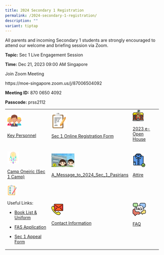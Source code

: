```yaml
---
title: 2024 Secondary 1 Registration
permalink: /2024-secondary-1-registration/
description: ""
variant: tiptap
---
```

<p>All parents and incoming Secondary 1 students are strongly encouraged to attend our welcome and briefing session via Zoom.</p><p></p><p><strong>Topic:</strong> Sec 1 Live Engagement Session</p><p><strong>Time:</strong> Dec 21, 2023 09:00 AM Singapore</p><p>Join Zoom Meeting</p><p><a rel="noopener noreferrer nofollow" target="_blank">https://moe-singapore.zoom.us/j/87006504092</a></p><p></p><p><strong>Meeting ID:</strong> 870 0650 4092</p><p><strong>Passcode:</strong> prss2112</p><p></p><table><tbody><tr><td rowspan="1" colspan="1"><div class="isomer-image-wrapper"><img style="width: 35%;" height="auto" width="100%" src="/images/Sec%201%20Registration/Key_Personnel.png"></div><p><a href="www.pasirrissec.moe.edu.sg/about-us/Our-People/Key-Personnel/" rel="noopener noreferrer nofollow" target="_blank">Key Personnel</a></p></td><td rowspan="1" colspan="1"><div class="isomer-image-wrapper"><img style="width: 20%;" height="auto" width="100%" src="/images/Sec%201%20Registration/Online_Registration.png"></div><p><a href="https://form.gov.sg/638ffb2fcc49df00110ee967" rel="noopener noreferrer nofollow" target="_blank">Sec 1 Online Registration Form</a></p></td><td rowspan="1" colspan="1"><div class="isomer-image-wrapper"><img style="width: 45%;" height="auto" width="100%" src="/images/Sec%201%20Registration/2023_e_Open_House.png"></div><p><a href="www.pasirrissec.moe.edu.sg/e-open-house/e-open-house/" rel="noopener noreferrer nofollow" target="_blank">2023 e-Open House</a></p></td></tr><tr><td rowspan="1" colspan="1"><p></p><div class="isomer-image-wrapper"><img style="width: 30%;" height="auto" width="100%" alt="" src="/images/Sec 1 Registration/Sec_1_Camp_Oneiric.png"></div><p><a href="/files/Sec%201%20Registration/Camp Oneiric (Sec 1 Camp)](/files/Sec%201%20Registration/Sec_1_Camp_Oneiric_2024_For_Sec_1_Live_Engagement_2023.pdf" rel="noopener noreferrer nofollow" target="_blank">Camp Oneiric (Sec 1 Camp)</a></p></td><td rowspan="1" colspan="1"><p></p><a class="isomer-image-wrapper" href="/files/Sec%201%20Registration/A_Message_to_2024_Sec_1_Pasirians.pdf"><img style="width: 30%;" height="auto" width="100%" alt="" src="/images/Sec 1 Registration/Message_to_2023_Sec_1_Pasirian.jpg"></a><p><a href="/files/Sec%201%20%20Registration/A_Message_to_2024_Sec_1_Pasirians.pdf" rel="noopener noreferrer nofollow" target="_blank">A_Message_to_2024_Sec_1_Pasirians</a></p></td><td rowspan="1" colspan="1"><p></p><div class="isomer-image-wrapper"><img style="width: 55%;" height="auto" width="100%" alt="" src="/images/Sec 1 Registration/Attire.png"></div><p><a href="/files/Sec%201%20Registration/Attire.pdf" rel="noopener noreferrer nofollow" target="_blank">Attire</a></p></td></tr><tr><td rowspan="1" colspan="1"><div class="isomer-image-wrapper"><img style="width: 25%;" height="auto" width="100%" alt="" src="/images/Sec 1 Registration/Useful_links.png"></div><p>Useful Links:</p><ul data-tight="true" class="tight"><li><p><a href="/useful-links/Information-for-Parents/Booklist" rel="noopener noreferrer nofollow" target="_blank">Book List &amp; Uniform</a></p></li><li><p><a href="/useful-links/Information-for-Parents/Financial-Assistance/" rel="noopener noreferrer nofollow" target="_blank">FAS Application</a></p></li><li><p><a href="https://form.gov.sg/657f91ac1a441c0011466ed2" rel="noopener noreferrer nofollow" target="_blank">Sec 1 Appeal Form</a></p></li></ul></td><td rowspan="1" colspan="1"><div class="isomer-image-wrapper"><img style="width: 15%;" height="auto" width="100%" alt="" src="/images/Sec 1 Registration/Contact_Information.png"></div><p><a href="/contact-us" rel="noopener noreferrer nofollow" target="_blank">Contact Information</a></p></td><td rowspan="1" colspan="1"><div class="isomer-image-wrapper"><img style="width: 55%;" height="auto" width="100%" alt="" src="/images/Sec 1 Registration/FAQ.png"></div><p><a href="https://docs.google.com/document/d/1BpXu15-k76eZOcpbLP6mEW59qdFhqCmfR7a5eEn_KwM/edit?usp=drivesdk" rel="noopener noreferrer nofollow" target="_blank">FAQ</a></p></td></tr></tbody></table><p></p>